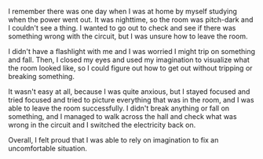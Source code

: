 I remember there was one day when I was at home by myself studying when the power went out. It was nighttime, so the room was pitch-dark and I couldn't see a thing. I wanted to go out to check and see if there was something wrong with the circuit, but I was unsure how to leave the room.

I didn't have a flashlight with me and I was worried I might trip on something and fall. Then, I closed my eyes and used my imagination to visualize what the room looked like, so I could figure out how to get out without tripping or breaking something.

It wasn't easy at all, because I was quite anxious, but I stayed focused and tried focused and tried to picture everything that was in the room, and I was able to leave the room successfully. I didn't break anything or fall on something, and I managed to walk across the hall and check what was wrong in the circuit and I switched the electricity back on.

Overall, I felt proud that I was able to rely on imagination to fix an uncomfortable situation.